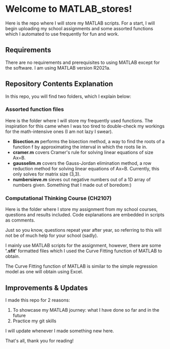 # Welcome to MATLAB_stores!

Here is the repo where I will store my MATLAB scripts. For a start, I will begin uploading my school assignments and some assorted functions which I automated to use frequently for fun and work.

## Requirements

There are no requirements and prerequisites to using MATLAB except for the software. I am using MATLAB version R2021a.

## Repository Contents Explanation

In this repo, you will find two folders, which I explain below:

### **Assorted function files**

Here is the folder where I will store my frequently used functions. The inspiration for this came when I was too tired to double-check my workings for the math-intensive ones (I am not lazy I swear).

  - **Bisection.m** performs the bisection method, a way to find the roots of a function f by approximating the interval in which the roots lie in.
  - **cramer.m** covers Cramer's rule for solving linear equations of size Ax=B.
  - **gausselim.m** covers the Gauss-Jordan elimination method, a row reduction method for solving linear equations of Ax=B. Currently, this only solves for matrix size (3,3).  
  - **numbersieve.m** sieves out negative numbers out of a 1D array of numbers given. Something that I made out of boredom:)

### **Computational Thinking Course (CH2107)**

Here is the folder where I store my assignment from my school courses, questions and results included. Code explanations are embedded in scripts as comments.

Just so you know, questions repeat year after year, so referring to this will not be of much help for your school (sadly).

I mainly use MATLAB scripts for the assignment, however, there are some **'.sfit'** formatted files which I used the Curve Fitting function of MATLAB to obtain.

The Curve Fitting function of MATLAB is similar to the simple regression model as one will obtain using Excel.

## Improvements & Updates

I made this repo for 2 reasons:

1. To showcase my MATLAB journey: what I have done so far and in the future
2. Practice my git skills

I will update whenever I made something new here.

That's all, thank you for reading!
